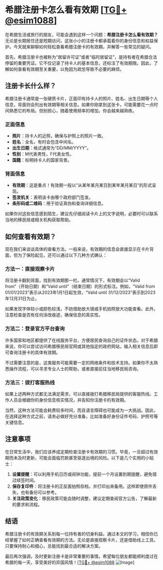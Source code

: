 # 希腊注册卡怎么看有效期 [[TG💪+ @esim1088](https://t.me/s/esim1088)]

在希腊生活或旅行的朋友，可能会遇到这样一个问题：**希腊注册卡怎么看有效期？** 无论是长期居住还是短期访问，这张小小的注册卡都承载着你的身份信息和权益保护。今天就来聊聊如何轻松查看希腊注册卡的有效期，并解答一些常见的疑问。

首先，希腊注册卡也被称为“居留许可证”或者“临时居留证”，是持有者在希腊合法停留的重要凭证。它不仅记录了持卡人的基本信息，还标注了有效期限。因此，了解如何查看有效期至关重要，以免因为疏忽导致不必要的麻烦。

## 注册卡长什么样？

希腊注册卡通常是一张硬质卡片，正面印有持卡人的照片、姓名、出生日期等个人信息，背面则会列出有效期等相关信息。如果你刚拿到这张卡，可能需要花一点时间熟悉它的布局。但别担心，随着使用频率的增加，你会越来越熟练。

### 正面信息

- **照片**：持卡人的近照，确保与护照上的照片一致。
- **姓名**：全名，有时会包含中间名。
- **出生日期**：格式通常为“DD/MM/YYYY”。
- **性别**：M代表男性，F代表女性。
- **国籍**：标明持卡人的国家背景。

### 背面信息

- **有效期**：这是重点！有效期一般以“从某年某月某日到某年某月某日”的形式呈现。
- **签发机关**：表明该卡由哪个政府部门签发。
- **条形码或二维码**：用于验证真伪和查询详细信息。

如果你对这些信息感到陌生，建议先仔细阅读卡片上的文字说明，必要时可以联系当地的移民局或相关机构获取帮助。

## 如何查看有效期？

现在我们来谈谈具体的查看方法。一般来说，有效期的信息会直接显示在卡片背面，但为了保险起见，还可以通过以下几种方式确认：

### 方法一：直接观察卡片

将注册卡翻到背面，找到有效期那一栏。通常情况下，有效期会以“Valid from”（开始日期）和“Valid until”（结束日期）的形式标注。例如，“Valid from 01/01/2023”表示从2023年1月1日起生效，“Valid until 31/12/2023”表示到2023年12月31日为止。

如果发现字体较小或颜色较浅，不妨借助放大镜或手机拍照放大功能查看。此外，注意检查是否有任何涂改痕迹，确保信息的真实性。

### 方法二：登录官方平台查询

许多国家和地区都提供了在线服务平台，方便居民查询自己的证件状态。对于希腊来说，你可以尝试访问希腊移民局官网或其他指定的政府网站，输入相关信息后即可查询注册卡的具体有效期。

不过需要注意的是，这类服务可能需要一定的网络条件和技术支持。如果你不太熟悉操作流程，可以寻求专业人士的帮助，或者直接前往当地移民局咨询。

### 方法三：拨打客服热线

如果上述两种方式都无法满足需求，可以直接拨打希腊移民局提供的客服热线。工作人员会根据你的身份信息核实情况，并告知你注册卡的有效期。

当然，这种方法可能会耗费较多时间，而且语言障碍也可能成为一大挑战。因此，在选择这种方式之前，请务必做好充分准备，比如准备好身份证件号码、护照号等关键信息。

## 注意事项

在日常生活中，我们应该养成定期检查注册卡有效期的习惯。毕竟，一旦超过有效期而未及时更新，可能会面临罚款甚至驱逐出境的风险。以下是几个实用的小贴士：

1. **设置提醒**：可以利用手机日历或闹钟功能，提前一个月设置到期提醒，避免错过续签时间。
2. **保存复印件**：将注册卡的正反面拍照存档，并打印出来备用。这样即使原件丢失，也有备份可以参考。
3. **关注政策变化**：移民政策可能会随时调整，建议定期查阅官方公告，了解最新的要求和流程。

## 结语

希腊注册卡的有效期关系到每一位持有者的切身利益。通过本文的学习，相信你已经掌握了如何正确查看有效期的方法。无论是直接观察卡片，还是借助线上工具，只要保持耐心和细心，总能找到最合适的解决方案。

最后再次强调，及时更新注册卡是非常重要的事情。希望每位朋友都能顺利度过在希腊的每一天，享受美好的异国风情！[[TG💪+ @esim1088](https://t.me/s/esim1088) ![Image](https://i.postimg.cc/4NQfJmqS/Snipaste-2025-05-13-00-14-12.png)]